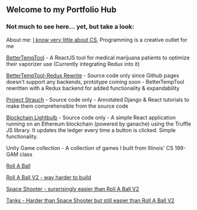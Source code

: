 ## Welcome to my Portfolio Hub

### Not much to see here... yet, but take a look:

About me: [I know very little about CS](http://neillimaye.com/), Programming is a creative outlet for me

[BetterTempTool](https://neillimaye.github.io/bettertemptool) - A ReactJS tool for medical marijuana patients to optimize their vaporizer use (Currently integrating Redux into it)

[BetterTempTool-Redux Rewrite](https://github.com/neillimaye/btt-redux) - Source code only since Github pages doesn't support any backends, prototype coming soon - BetterTempTool rewritten with a Redux backend for added functionality & expandability 

[Project Strauch](https://github.com/neillimaye/projectstrauch) - Source code only - Annotated Django & React tutorials to make them comprehensible from the source code

[Blockchain Lightbulb](https://github.com/neillimaye/lightbulb-blockchain) - Source code only - A simple React application running on an Ethereum blockchain (powered by ganache) using the Truffle JS library. It updates the ledger every time a button is clicked. Simple functionality.

Unity Game collection  - A collection of games I built from Illinois' CS 199-GAM class 

[Roll A Ball](https://neillimaye.github.io/web_game)

[Roll A Ball V2 - way harder to build](https://neillimaye.github.io/HarderRollV2)

[Space Shooter - surprisingly easier than Roll A Ball V2](https://neillimaye.github.io/SpaceShooter)

[Tanks - Harder than Space Shooter but still easier than Roll A Ball V2](https://neillimaye.github.io/Tanks)
